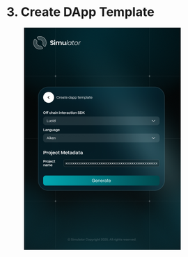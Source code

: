 # 3. Create DApp Template

<figure><img src="../.gitbook/assets/Dapp template.png" alt="" width="360"><figcaption></figcaption></figure>

